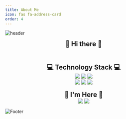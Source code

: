 ```yaml
---
title: About Me
icon: fas fa-address-card
order: 4
---
```


![header](https://capsule-render.vercel.app/api?type=venom&height=150&color=0:dbb6bf,100:c8a2d3&text=Failure%20Builds%20Success&section=header&reversal=false&fontColor=ffffff&fontSize=45&fontAlign=50&animation=fadeIn)

<div align=center>
<span style="font-weight:700; font-size:1.5em;">👏 Hi there 👏</span>

<br><br>
<span style="font-weight:700; font-size:1.5em;">💻 Technology Stack 💻</span>
<br>
<img class="about" src="https://img.shields.io/badge/HTML5-E34F26?style=flat-square&logo=HTML5&logoColor=white"/>
<img class="about" src="https://img.shields.io/badge/CSS3-1572B6?style=flat-square&logo=CSS3&logoColor=white"/>
<img class="about" src="https://img.shields.io/badge/JavaScript-F7DF1E?style=flat-square&logo=JavaScript&logoColor=white"/>
<br>
<img class="about" src="https://img.shields.io/badge/Python-3776AB?style=flat-square&logo=Python&logoColor=white"/>
<img class="about" src="https://img.shields.io/badge/C%23-239120?style=flat-square&logo=Csharp&logoColor=white"/>
<img class="about" src="https://img.shields.io/badge/Unity-black?style=flat-square&logo=Unity&logoColor=white"/>
<br><br>
<span style="font-weight:700; font-size:1.5em;">🌈 I'm Here 🌈</span>
<br>
<a href="https://github.com/giujae"><img class="about" src="https://img.shields.io/badge/Github-181717?style=flat-square&logo=Github&logoColor=white"/></a>
<a href="https://giujae.github.io/"><img class="about" src="https://img.shields.io/badge/GitPages-DA8B8B?style=flat-square&logo=Github&logoColor=white"/></a>

</div>

![Footer](https://capsule-render.vercel.app/api?type=waving&height=150&color=0:dbb6bf,100:c8a2d3&section=footer&reversal=false&fontColor=ffffff&fontSize=45&fontAlign=50&animation=fadeIn)
